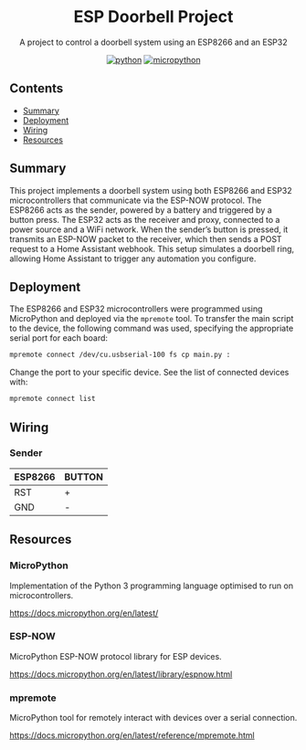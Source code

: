 <h1 align="center">ESP Doorbell Project</h1>
<p align="center">
  A project to control a doorbell system using an ESP8266 and an ESP32
</p>

<div align="center">

<!-- [![Build](https://img.shields.io/github/actions/workflow/status/gabrielmarcano/esp32-roaster/build.yml?logo=github)](https://github.com/gabrielmarcano/esp32-roaster/blob/master/.github/workflows/build.yml) -->
<!-- [![OTA Update](https://img.shields.io/github/actions/workflow/status/gabrielmarcano/esp32-roaster/ota-update.yml?logo=github&label=OTA)](https://github.com/gabrielmarcano/esp32-roaster/blob/master/.github/workflows/ota-update.yml) -->
<!-- [![GitHub release](https://img.shields.io/github/v/release/gabrielmarcano/esp32-roaster?filter=*alpha&logo=github)](https://github.com/gabrielmarcano/esp32-roaster/releases) -->

[![python](https://img.shields.io/badge/Python-3.13-3776AB.svg?style=flat&logo=python&logoColor=white)](https://www.python.org)
[![micropython](https://img.shields.io/badge/built%20for-MicroPython-3776AB?logo=micropython)](https://micropython.org/)

</div>

## Contents

- [Summary](#summary)
- [Deployment](#Deployment)
- [Wiring](#wiring)
- [Resources](#resources)

## Summary

This project implements a doorbell system using both ESP8266 and ESP32 microcontrollers that communicate via the ESP-NOW protocol. The ESP8266 acts as the sender, powered by a battery and triggered by a button press. The ESP32 acts as the receiver and proxy, connected to a power source and a WiFi network. When the sender’s button is pressed, it transmits an ESP-NOW packet to the receiver, which then sends a POST request to a Home Assistant webhook. This setup simulates a doorbell ring, allowing Home Assistant to trigger any automation you configure.

## Deployment

The ESP8266 and ESP32 microcontrollers were programmed using MicroPython and deployed via the `mpremote` tool. To transfer the main script to the device, the following command was used, specifying the appropriate serial port for each board:

```bash
mpremote connect /dev/cu.usbserial-100 fs cp main.py :
```

Change the port to your specific device. See the list of connected devices with:

```bash
mpremote connect list
```

## Wiring

### Sender

| ESP8266 | BUTTON |
| ------- | ------ |
| RST     | +      |
| GND     | \-     |

## Resources

### MicroPython

Implementation of the Python 3 programming language optimised to run on microcontrollers.

https://docs.micropython.org/en/latest/

### ESP-NOW

MicroPython ESP-NOW protocol library for ESP devices.

https://docs.micropython.org/en/latest/library/espnow.html

### mpremote

MicroPython tool for remotely interact with devices over a serial connection.

https://docs.micropython.org/en/latest/reference/mpremote.html
